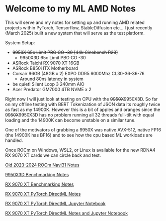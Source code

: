 # Welcome to my ML AMD Notes

This will serve and my notes for setting up and running AMD related projects within PyTorch, Tensorflow, StableDiffusion etc... I just recently (March 2025) built a new system that will serve as the test platform.

System Setup:

- ~~9950X 65c Limit PBO CO -30 [44k Cinebench R23]~~
    - 9950X3D 65c Limit PBO CO -30
- ASRock Taichi RX 9070 XT 16GB
- ASRock B850i ITX Motherboard
- Corsair 96GB (48GB x 2) EXPO DDR5 6000Mhz CL30-36-36-76
    - Around 80ns latency in system
- be quiet! Silent Loop 3 240mm AIO
- Acer Predator GM7000 4TB NVME x 2

Right now I will just look at testing on CPU with the ~~9950X~~9950X3D. So far on my offline testing with BERT Tokenization of JSON data its roughly twice as fast as my 14900K. However this is a bit of apples and oranges since the ~~9950X~~9950X3D has no problem running all 32 threads full-tilt with equal loading and the 14900K can become unstable on a similar tune.

One of the motivators of grabbing a 9950X was native AVX-512, native FP16 (the 14900K has BF16) and to see how the cpu based ML workloads are handled. 

Once ROCm on Windows, WSL2, or Linux is available for the new RDNA4 RX 9070 XT cards we can circle back and test.

<a href="archive/navi31-rocm-zluda-pytorch-sd.md">Old 2023-2024 ROCm Navi31 Notes</a>

<a href="benchmarks/9950x3d-benchmarking.ipynb">9950X3D Benchmarking Notes</a>

<a href="benchmarks/rx9070xt-benchmarking.ipynb">RX 9070 XT Benchmarking Notes</a>

<a href="pytorch-directml-9070xt/README.md">RX 9070 XT PyTorch DirectML Notes</a>

<a href="pytorch-directml-9070xt/rx9070xt-pytorch-directml.ipynb">RX 9070 XT PyTorch DirectML Jupyter Notebook</a>

<a href="tensorflow-directml-9070xt/rx9070xt-tensorflow-directml.ipynb">RX 9070 XT PyTorch DirectML Notes and Jupyter Notebook</a>